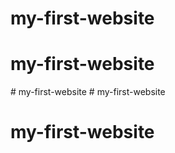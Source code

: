 # my-first-website
# my-first-website
#   m y - f i r s t - w e b s i t e  
 # my-first-website
# my-first-website
